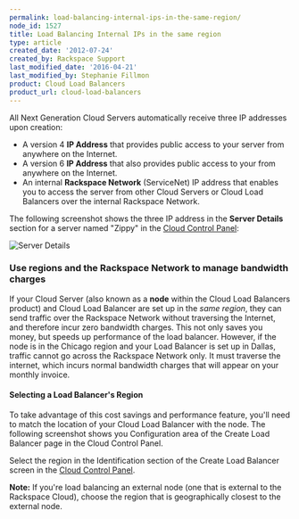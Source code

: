 ```yaml
---
permalink: load-balancing-internal-ips-in-the-same-region/
node_id: 1527
title: Load Balancing Internal IPs in the same region
type: article
created_date: '2012-07-24'
created_by: Rackspace Support
last_modified_date: '2016-04-21'
last_modified_by: Stephanie Fillmon
product: Cloud Load Balancers
product_url: cloud-load-balancers
---
```


All Next Generation Cloud Servers automatically receive three IP
addresses upon creation:

-   A version 4 **IP Address** that provides public access
    to your server from anywhere on the Internet.
-   A version 6 **IP Address** that also provides public access to your
    from anywhere on the Internet.
-   An internal **Rackspace Network** (ServiceNet) IP address that
    enables you to access the server from other Cloud Servers or Cloud Load
    Balancers over the internal Rackspace Network.

The following screenshot shows the three IP address in the **Server Details** section for a server named "Zippy" in the
[Cloud Control Panel](http://mycloud.rackspace.com):

<img src="{% asset_path cloud-load-balancers/load-balancing-internal-ips-in-the-same-region/IPs.png %}" alt="Server Details" />

### Use regions and the Rackspace Network to manage bandwidth charges

If your Cloud Server (also known as a **node** within the Cloud Load
Balancers product) and Cloud Load Balancer are set up in the *same
region*, they can send traffic over the Rackspace Network without
traversing the Internet, and therefore incur zero bandwidth charges.
This not only saves you money, but speeds up performance of the load
balancer. However, if the node is in the Chicago region and your Load
Balancer is set up in Dallas, traffic cannot go across the Rackspace
Network only. It must traverse the internet, which incurs normal
bandwidth charges that will appear on your monthly invoice.

#### Selecting a Load Balancer's Region

To take advantage of this cost savings and performance feature, you'll
need to match the location of your Cloud Load Balancer with the node.
The following screenshot shows you Configuration area of the Create Load
Balancer page in the Cloud Control Panel.

Select the region in the Identification section of the Create Load Balancer screen in the [Cloud Control Panel](https://mycloud.rackspace.com).

**Note:** If you're load balancing an external node (one that is
external to the Rackspace Cloud), choose the region that is
geographically closest to the external node.
